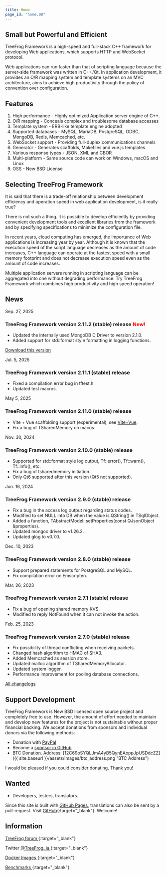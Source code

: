 ```yaml
---
title: Home
page_id: "home.00"
---
```


## <i class="fa fa-bolt" aria-hidden="true"></i> Small but Powerful and Efficient

TreeFrog Framework is a high-speed and full-stack C++ framework for developing Web applications, which supports HTTP and WebSocket protocol.

Web applications can run faster than that of scripting language because the server-side framework was written in C++/Qt. In application development, it provides an O/R mapping system and template systems on an MVC architecture, aims to achieve high productivity through the policy of  convention over configuration.


## <i class="fa fa-flag" aria-hidden="true"></i> Features

  1. High performance - Highly optimized Application server engine of C++.
  2. O/R mapping  - Conceals complex and troublesome database accesses
  3. Template system  - ERB-like template engine adopted
  4. Supported databases  - MySQL, MariaDB, PostgreSQL, ODBC, MongoDB, Redis, Memcached, etc.
  5. WebSocket support  - Providing full-duplex communications channels
  6. Generator  - Generates scaffolds, Makefiles and vue.js templates
  7. Various response types  - JSON, XML and CBOR
  8. Multi-platform  - Same source code can work on Windows, macOS and Linux
  9. OSS  - New BSD License


## <i class="fa fa-comment" aria-hidden="true"></i> Selecting TreeFrog Framework

It is said that there is a trade-off relationship between development efficiency and operation speed in web application development, is it really true?

There is not such a thing. it is possible to develop efficiently by providing convenient development tools and excellent libraries from the framework and by specifying specifications to minimize the configuration file.

In recent years, cloud computing has emerged, the importance of Web applications is increasing year by year. Although it is known that the execution speed of the script language decreases as the amount of code increases, C++ language can operate at the fastest speed with a small memory footprint and does not decrease execution speed even as the amount of code increases.

Multiple application servers running in scripting language can be aggregated into one without degrading performance.
Try TreeFrog Framework which combines high productivity and high speed operation!


## <i class="fa fa-bell" aria-hidden="true"></i> News

Sep. 27, 2025
### TreeFrog Framework version 2.11.2 (stable) release <span style="color: red;">New!</span>

 - Updated the internally used MongoDB C Driver to version 2.1.0.
 - Added support for std::format style formatting in logging functions.

  [<i class="fas fa-download"></i> Download this version](/en/download/)

Jul. 5, 2025
### TreeFrog Framework version 2.11.1 (stable) release

 - Fixed a compilation error bug in tftest.h.
 - Updated test macros.

May 5, 2025
### TreeFrog Framework version 2.11.0 (stable) release

 - Vite + Vue scaffolding support (experimental), see [Vite+Vue](/en/user-guide/view/vite+vue.html).
 - Fix a bug of TSharedMemory on macos.

Nov. 30, 2024
### TreeFrog Framework version 2.10.0 (stable) release

 - Supported for std::format style log output, Tf::error(), Tf::warn(), Tf::info(), etc.
 - Fix a bug of tsharedmemory initiation.
 - Only Qt6 supported after this version (Qt5 not supported).

Jun. 16, 2024
### TreeFrog Framework version 2.9.0 (stable) release

 - Fix a bug in the access log output regarding status codes.
 - Modified to set NULL into DB when the value is QString() in TSqlObject.
 - Added a function, TAbstractModel::setProperties(const QJsonObject &properties).
 - Updated mongoc driver to v1.26.2.
 - Updated glog to v0.7.0.

Dec. 10, 2023
### TreeFrog Framework version 2.8.0 (stable) release

 - Support prepared statements for PostgreSQL and MySQL.
 - Fix compilation error on Emscripten.

Mar. 26, 2023
### TreeFrog Framework version 2.7.1 (stable) release

  - Fix a bug of opening shared memory KVS.
  - Modified to reply NotFound when it can not invoke the action.

Feb. 25, 2023
### TreeFrog Framework version 2.7.0 (stable) release

  - Fix possibility of thread conflicting when receiving packets.
  - Changed hash algorithm to HMAC of SHA3.
  - Added Memcached as session store.
  - Updated malloc algorithm of TSharedMemoryAllocator.
  - Updated system logger.
  - Performance improvement for pooling database connections.

 [<i class="fa fa-list" aria-hidden="true"></i> All changelogs](https://github.com/treefrogframework/treefrog-framework/blob/master/CHANGELOG.md)

## <i class="fas fa-hand-holding-usd"></i> Support Development

TreeFrog Framework is New BSD licensed open source project and completely free to use. However, the amount of effort needed to maintain and develop new features for the project is not sustainable without proper financial backing. We accept donations from sponsors and individual donors via the following methods:

 - Donation with [PayPal <i class="fas fa-external-link-alt"></i>](https://www.paypal.me/aoyamakazuharu)
 - Become a [sponsor in GitHub](https://github.com/sponsors/treefrogframework)
 - BTC Donation. Address: [12C69oSYQLJmA4yB5QynEAoppJpUSDdcZZ]({{ site.baseurl }}/assets/images/btc_address.png "BTC Address")

I would be pleased if you could consider donating. Thank you!


## <i class="fa fa-user" aria-hidden="true"></i> Wanted

 - Developers, testers, translators.

Since this site is built with [GitHub Pages](https://pages.github.com/), translations can also be sent by a pull-request.
Visit [GitHub](https://github.com/treefrogframework/treefrog-framework){:target="_blank"}. Welcome!


## <i class="fa fa-info-circle" aria-hidden="true"></i> Information

[TreeFrog forum <i class="fas fa-external-link-alt"></i>](https://groups.google.com/forum/#!forum/treefrogframework){:target="_blank"}

Twitter [@TreeFrog_ja <i class="fas fa-external-link-alt"></i>](https://twitter.com/TreeFrog_ja){:target="_blank"}

[Docker Images <i class="fas fa-external-link-alt"></i>](https://hub.docker.com/r/treefrogframework/treefrog/){:target="_blank"}

[Benchmarks <i class="fas fa-external-link-alt"></i>](https://www.techempower.com/benchmarks/){:target="_blank"}
